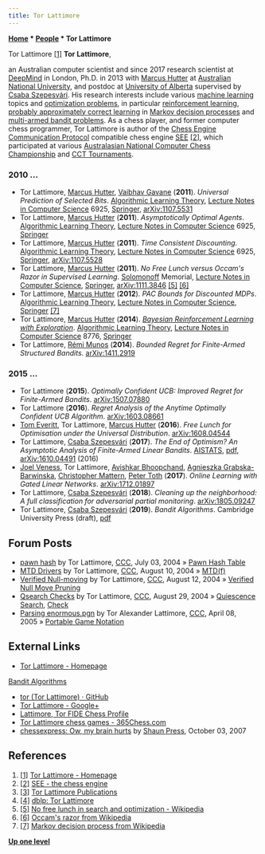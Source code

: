 ```yaml
---
title: Tor Lattimore
---
```

**[Home](Home "Home") \* [People](People "People") \* Tor Lattimore**



 [](http://tor-lattimore.com/) Tor Lattimore <a id="cite-note-1" href="#cite-ref-1">[1]</a> 
**Tor Lattimore**,  

an Australian computer scientist and since 2017 research scientist at [DeepMind](index.php?title=DeepMind&action=edit&redlink=1 "DeepMind (page does not exist)") in London, Ph.D. in 2013 with [Marcus Hutter](Marcus_Hutter "Marcus Hutter") at [Australian National University](Australian_National_University "Australian National University"),
and postdoc at [University of Alberta](University_of_Alberta "University of Alberta") supervised by [Csaba Szepesvári](Csaba_Szepesv%C3%A1ri "Csaba Szepesvári"). His research interests include various [machine learning](Learning "Learning") topics and [optimization problems](https://en.wikipedia.org/wiki/Optimization_problem),
in particular [reinforcement learning](Reinforcement_Learning "Reinforcement Learning"), [probably approximately correct learning](https://en.wikipedia.org/wiki/Probably_approximately_correct_learning)
in [Markov decision processes](https://en.wikipedia.org/wiki/Markov_decision_process) and [multi-armed bandit problems](https://en.wikipedia.org/wiki/Multi-armed_bandit).
As a chess player, and former computer chess programmer, Tor Lattimore is author of the [Chess Engine Communication Protocol](Chess_Engine_Communication_Protocol "Chess Engine Communication Protocol") compatible chess engine [SEE](SEE "SEE") <a id="cite-note-2" href="#cite-ref-2">[2]</a>, which participated at various [Australasian National Computer Chess Championship](Australasian_National_Computer_Chess_Championship "Australasian National Computer Chess Championship") and [CCT Tournaments](CCT_Tournaments "CCT Tournaments"). 



### 2010 ...


* Tor Lattimore, [Marcus Hutter](Marcus_Hutter "Marcus Hutter"), [Vaibhav Gavane](https://dblp.uni-trier.de/pers/hd/g/Gavane:Vaibhav.html) (**2011**). *Universal Prediction of Selected Bits*. [Algorithmic Learning Theory](https://dblp.uni-trier.de/db/conf/alt/alt2011.html), [Lecture Notes in Computer Science](https://en.wikipedia.org/wiki/Lecture_Notes_in_Computer_Science) 6925, [Springer](https://en.wikipedia.org/wiki/Springer-Verlag), [arXiv:1107.5531](https://arxiv.org/abs/1107.5531)
* Tor Lattimore, [Marcus Hutter](Marcus_Hutter "Marcus Hutter") (**2011**). *Asymptotically Optimal Agents*. [Algorithmic Learning Theory](https://dblp.uni-trier.de/db/conf/alt/alt2011.html), [Lecture Notes in Computer Science](https://en.wikipedia.org/wiki/Lecture_Notes_in_Computer_Science) 6925, [Springer](https://en.wikipedia.org/wiki/Springer-Verlag)
* Tor Lattimore, [Marcus Hutter](Marcus_Hutter "Marcus Hutter") (**2011**). *Time Consistent Discounting*. [Algorithmic Learning Theory](https://dblp.uni-trier.de/db/conf/alt/alt2011.html), [Lecture Notes in Computer Science](https://en.wikipedia.org/wiki/Lecture_Notes_in_Computer_Science) 6925, [Springer](https://en.wikipedia.org/wiki/Springer-Verlag), [arXiv:1107.5528](https://arxiv.org/abs/1107.5528)
* Tor Lattimore, [Marcus Hutter](Marcus_Hutter "Marcus Hutter") (**2011**). *No Free Lunch versus Occam's Razor in Supervised Learning*. [Solomonoff](https://en.wikipedia.org/wiki/Ray_Solomonoff) Memorial, [Lecture Notes in Computer Science](https://en.wikipedia.org/wiki/Lecture_Notes_in_Computer_Science), [Springer](https://en.wikipedia.org/wiki/Springer-Verlag), [arXiv:1111.3846](https://arxiv.org/abs/1111.3846) <a id="cite-note-5" href="#cite-ref-5">[5]</a> <a id="cite-note-6" href="#cite-ref-6">[6]</a>
* Tor Lattimore, [Marcus Hutter](Marcus_Hutter "Marcus Hutter") (**2012**). *PAC Bounds for Discounted MDPs*. [Algorithmic Learning Theory](http://www.informatik.uni-trier.de/~ley/db/conf/alt/alt2012.htm), [Lecture Notes in Computer Science](https://en.wikipedia.org/wiki/Lecture_Notes_in_Computer_Science), [Springer](https://en.wikipedia.org/wiki/Springer-Verlag) <a id="cite-note-7" href="#cite-ref-7">[7]</a>
* Tor Lattimore, [Marcus Hutter](Marcus_Hutter "Marcus Hutter") (**2014**). *[Bayesian Reinforcement Learning with Exploration](https://link.springer.com/chapter/10.1007/978-3-319-11662-4_13)*. [Algorithmic Learning Theory](http://dblp.uni-trier.de/db/conf/alt/alt2014.html), [Lecture Notes in Computer Science](https://en.wikipedia.org/wiki/Lecture_Notes_in_Computer_Science) 8776, [Springer](https://en.wikipedia.org/wiki/Springer_Science%2BBusiness_Media)
* Tor Lattimore, [Rémi Munos](R%C3%A9mi_Munos "Rémi Munos") (**2014**). *Bounded Regret for Finite-Armed Structured Bandits*. [arXiv:1411.2919](https://arxiv.org/abs/1411.2919)


### 2015 ...


* Tor Lattimore (**2015**). *Optimally Confident UCB: Improved Regret for Finite-Armed Bandits*. [arXiv:1507.07880](https://arxiv.org/abs/1507.07880)
* Tor Lattimore (**2016**). *Regret Analysis of the Anytime Optimally Confident UCB Algorithm*. [arXiv:1603.08661](https://arxiv.org/abs/1603.08661)
* [Tom Everitt](index.php?title=Tom_Everitt&action=edit&redlink=1 "Tom Everitt (page does not exist)"), Tor Lattimore, [Marcus Hutter](Marcus_Hutter "Marcus Hutter") (**2016**). *Free Lunch for Optimisation under the Universal Distribution*. [arXiv:1608.04544](https://arxiv.org/abs/1608.04544)
* Tor Lattimore, [Csaba Szepesvári](Csaba_Szepesv%C3%A1ri "Csaba Szepesvári") (**2017**). *The End of Optimism? An Asymptotic Analysis of Finite-Armed Linear Bandits*. [AISTATS](https://www.aistats.org/aistats2017/), [pdf](https://sites.ualberta.ca/~szepesva/papers/linbandits_aistats17.pdf), [arXiv:1610.04491](https://arxiv.org/abs/1610.04491) (2016)
* [Joel Veness](Joel_Veness "Joel Veness"), Tor Lattimore, [Avishkar Bhoopchand](https://github.com/avishkar58), [Agnieszka Grabska-Barwinska](https://scholar.google.co.uk/citations?user=mB4yebIAAAAJ&hl=en), [Christopher Mattern](https://dblp.org/pers/hd/m/Mattern:Christopher), [Peter Toth](https://dblp.org/pers/hd/t/Toth:Peter) (**2017**). *Online Learning with Gated Linear Networks*. [arXiv:1712.01897](https://arxiv.org/abs/1712.01897)
* Tor Lattimore, [Csaba Szepesvári](Csaba_Szepesv%C3%A1ri "Csaba Szepesvári") (**2018**). *Cleaning up the neighborhood: A full classification for adversarial partial monitoring*. [arXiv:1805.09247](https://arxiv.org/abs/1805.09247)
* Tor Lattimore, [Csaba Szepesvári](Csaba_Szepesv%C3%A1ri "Csaba Szepesvári") (**2019**). *Bandit Algorithms*. Cambridge University Press (draft), [pdf](http://downloads.tor-lattimore.com/banditbook/book.pdf)


## Forum Posts


* [pawn hash](https://www.stmintz.com/ccc/index.php?id=373656) by Tor Lattimore, [CCC](CCC "CCC"), July 03, 2004 » [Pawn Hash Table](Pawn_Hash_Table "Pawn Hash Table")
* [MTD Drivers](https://www.stmintz.com/ccc/index.php?id=381595) by Tor Lattimore, [CCC](CCC "CCC"), August 10, 2004 » [MTD(f)](MTD(f) "MTD(f)")
* [Verified Null-moving](https://www.stmintz.com/ccc/index.php?id=381931) by Tor Lattimore, [CCC](CCC "CCC"), August 12, 2004 » [Verified Null Move Pruning](Null_Move_Pruning#ZugzwangVerification "Null Move Pruning")
* [Qsearch Checks](https://www.stmintz.com/ccc/index.php?id=385027) by Tor Lattimore, [CCC](CCC "CCC"), August 29, 2004 » [Quiescence Search](Quiescence_Search "Quiescence Search"), [Check](Check "Check")
* [Parsing enormous.pgn](https://www.stmintz.com/ccc/index.php?id=420049) by Tor Alexander Lattimore, [CCC](CCC "CCC"), April 08, 2005 » [Portable Game Notation](Portable_Game_Notation "Portable Game Notation")


## External Links


* [Tor Lattimore - Homepage](http://tor-lattimore.com/)


 [Bandit Algorithms](http://banditalgs.com/)
* [tor (Tor Lattimore) · GitHub](https://github.com/tor)
* [Tor Lattimore - Google+](https://plus.google.com/+TorLattimore)
* [Lattimore, Tor FIDE Chess Profile](http://ratings.fide.com/card.phtml?event=3205711)
* [Tor Lattimore chess games - 365Chess.com](https://www.365chess.com/players/Tor_Lattimore)
* [chessexpress: Ow, my brain hurts](http://chessexpress.blogspot.de/2007/10/ow-my-brain-hurts.html) by [Shaun Press](Shaun_Press "Shaun Press"), October 03, 2007


## References


1. <a id="cite-ref-1" href="#cite-note-1">[1]</a> [Tor Lattimore - Homepage](http://tor-lattimore.com/)
2. <a id="cite-ref-2" href="#cite-note-2">[2]</a> [SEE - the chess engine](http://home.netspeed.com.au/lattimore/)
3. <a id="cite-ref-3" href="#cite-note-3">[3]</a> [Tor Lattimore Publications](http://tor-lattimore.com/publications/)
4. <a id="cite-ref-4" href="#cite-note-4">[4]</a> [dblp: Tor Lattimore](https://dblp.uni-trier.de/pers/hd/l/Lattimore:Tor.html)
5. <a id="cite-ref-5" href="#cite-note-5">[5]</a> [No free lunch in search and optimization - Wikipedia](https://en.wikipedia.org/wiki/No_free_lunch_in_search_and_optimization)
6. <a id="cite-ref-6" href="#cite-note-6">[6]</a> [Occam's razor from Wikipedia](https://en.wikipedia.org/wiki/Occam%27s_razor)
7. <a id="cite-ref-7" href="#cite-note-7">[7]</a> [Markov decision process from Wikipedia](https://en.wikipedia.org/wiki/Markov_decision_process)

**[Up one level](People "People")**







 
